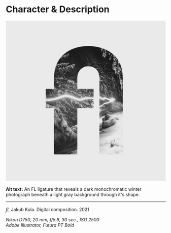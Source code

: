 # Character & Description

![An F L ligature that reveals a dark monochromatic winter photograph beneath a light gray background through it's shape.](img/fl-ligature-kula.png)

**Alt text:** An FL ligature that reveals a dark monochromatic winter photograph beneath a light gray background through it's shape.

- - -

*ﬂ*, Jakub Kula. Digital composition. 2021

*Nikon D750, 20 mm, f/5.6, 30 sec., ISO 2500  
Adobe Illustrator, Futura PT Bold*
